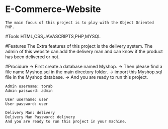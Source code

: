 # E-Commerce-Website
	The main focus of this project is to play with the Object Oriented PHP.

#Tools
	HTML,CSS,JAVASCRIPTS,PHP,MYSQL

#Features
	The Extra features of this project is the delivery system. The admin of this website can add the delivery man and can know if the product has been delivered or not. 


#Procidure
	-> First create a database named Myshop.
	-> Then please find a file name Myshop.sql in the main directory folder.
	-> import this Myshop.sql file in the Myshop database.
	-> And you are ready to run this project. 

	Admin username: torab
	Admin password: admin
	
	User username: user
	User password: user

	Delivery Man: delivery
	Delivery Man Password: delivery
	And you are ready to run this project in your machine.

